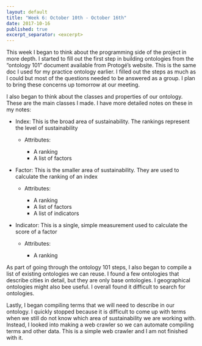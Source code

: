 ```yaml
---
layout: default
title: "Week 6: October 10th - October 16th"
date: 2017-10-16
published: true
excerpt_separator: <excerpt>
---
```



This week I began to think about the programming side of the project in more depth. I started to fill out the first step in building ontologies from the “ontology 101” document available from Protogé’s website. This is the same doc I used for my practice ontology earlier. <excerpt>I filled out the steps as much as I could but most of the questions needed to be answered as a group. I plan to bring these concerns up tomorrow at our meeting. 

I also began to think about the classes and properties of our ontology. These are the main classes I made. I have more detailed notes on these in my notes: 

* Index: This is the broad area of sustainability. The rankings represent the level of sustainability
    * Attributes:
    
        * A ranking
        * A list of factors
    
*	Factor: This is the smaller area of sustainability. They are used to calculate the ranking of an index
    *	Attributes:
    
        * A ranking
        * A list of factors
        * A list of indicators
    
*	Indicator: This is a single, simple measurement used to calculate the score of a factor
    *	Attributes:
    
        * A ranking

As part of going through the ontology 101 steps, I also began to compile a list of existing ontologies we can reuse. I found a few ontologies that describe cities in detail, but they are only base ontologies. I geographical ontologies might also bee useful. I overall found it difficult to search for ontologies.

Lastly, I began compiling terms that we will need to describe in our ontology. I quickly stopped because it is difficult to come up with terms when we still do not know which area of sustainability we are working with. Instead, I looked into making a web crawler so we can automate compiling terms and other data. This is a simple web crawler and I am not finished with it.

